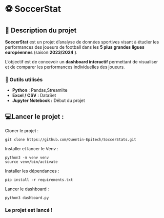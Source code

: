 # ⚽ SoccerStat

## 📘 Description du projet

**SoccerStat** est un projet d’analyse de données sportives visant à étudier les performances des joueurs de football dans les **5 plus grandes ligues européennes** (saison  **2023/2024** ).

L’objectif est de concevoir un **dashboard interactif** permettant de visualiser et de comparer les performances individuelles des joueurs.

### 🧰 Outils utilisés

* **Python** : Pandas,Streamlite
* **Excel / CSV** : DataSet
* **Jupyter Notebook :** Début du projet 


## 💻Lancer le projet :

Cloner le projet : 

```
git clone https://github.com/Quentin-Epitech/SoccerStats.git
```

Installer et lancer le Venv :

```
python3 -m venv venv
source venv/bin/activate
```

Installer les dépendances :

```
pip install -r requirements.txt
```

Lancer le dashboard : 

```
python3 dashboard.py
```

### Le projet est lancé !
